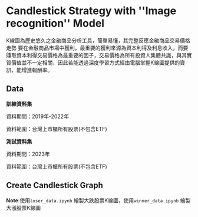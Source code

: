 # Candlestick Strategy with ''Image recognition'' Model
K線圖為歷史悠久之金融商品分析工具，簡單易懂，其完整反應金融商品交易價格走勢
要在金融商品市場中獲利，最重要的獲利來源為資本利得及利息收入，而要賺取資本利得交易價格為最重要的因子，交易價格為所有投資人集體共識，與其實質價值並不一定相關，因此若能透過深度學習方式經由電腦掌握K線圖提供的資訊，能增進報酬率。
## Data

**訓練資料集**

資料期間：2019年-2022年

資料範圍：台灣上市櫃所有股票(不包含ETF)

**測試資料集**

資料期間：2023年

資料範圍：台灣上市櫃所有股票(不包含ETF)
## Create Candlestick Graph

**Note**:使用`loser_data.ipynb` 繪製大跌股票K線圖，使用`winner_data.ipynb` 繪製大漲股票K線圖
